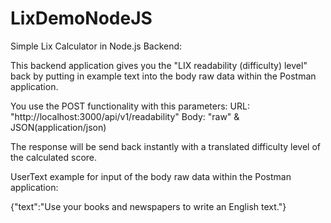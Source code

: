 # LixDemoNodeJS
Simple Lix Calculator in Node.js Backend:

This backend application gives you the "LIX readability (difficulty) level" back by putting in example text into the body raw data within the Postman application.

You use the POST functionality with this parameters:
URL: "http://localhost:3000/api/v1/readability"
Body: "raw" & JSON(application/json)

The response will be send back instantly with a translated difficulty level of the calculated score.

UserText example for input of the body raw data within the Postman application:

{"text":"Use your books and newspapers to write an English text."}
